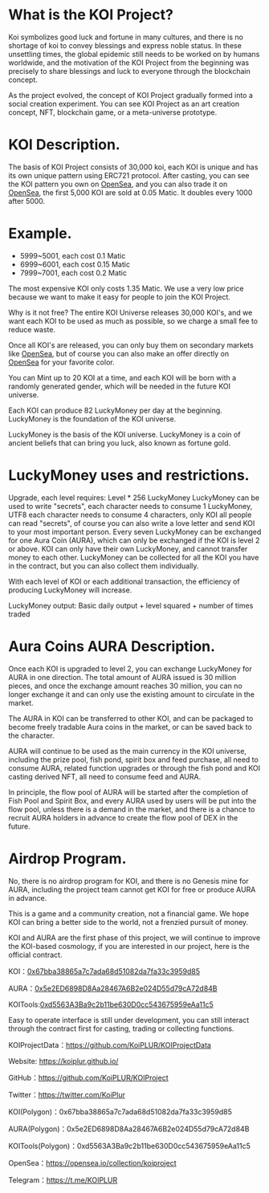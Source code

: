 # What is the KOI Project? 
Koi symbolizes good luck and fortune in many cultures, and there is no shortage of koi to convey blessings and express noble status. In these unsettling times, the global epidemic still needs to be worked on by humans worldwide, and the motivation of the KOI Project from the beginning was precisely to share blessings and luck to everyone through the blockchain concept. 

As the project evolved, the concept of KOI Project gradually formed into a social creation experiment. You can see KOI Project as an art creation concept, NFT, blockchain game, or a meta-universe prototype.

# KOI Description. 
The basis of KOI Project consists of 30,000 koi, each KOI is unique and has its own unique pattern using ERC721 protocol. After casting, you can see the KOI pattern you own on [OpenSea](https://opensea.io/collection/koiproject), and you can also trade it on [OpenSea](https://opensea.io/collection/koiproject), the first 5,000 KOI are sold at 0.05 Matic. It doubles every 1000 after 5000.

# Example.
+ 5999~5001, each cost 0.1 Matic
+ 6999~6001, each cost 0.15 Matic
+ 7999~7001, each cost 0.2 Matic

The most expensive KOI only costs 1.35 Matic. We use a very low price because we want to make it easy for people to join the KOI Project.

Why is it not free? The entire KOI Universe releases 30,000 KOI's, and we want each KOI to be used as much as possible, so we charge a small fee to reduce waste.

Once all KOI's are released, you can only buy them on secondary markets like [OpenSea](https://opensea.io/collection/koiproject), but of course you can also make an offer directly on [OpenSea](https://opensea.io/collection/koiproject) for your favorite color.

You can Mint up to 20 KOI at a time, and each KOI will be born with a randomly generated gender, which will be needed in the future KOI universe.

Each KOI can produce 82 LuckyMoney per day at the beginning. LuckyMoney is the foundation of the KOI universe.

LuckyMoney is the basis of the KOI universe. LuckyMoney is a coin of ancient beliefs that can bring you luck, also known as fortune gold.

# LuckyMoney uses and restrictions.
Upgrade, each level requires: Level * 256 LuckyMoney
LuckyMoney can be used to write "secrets", each character needs to consume 1 LuckyMoney, UTF8 each character needs to consume 4 characters, only KOI all people can read "secrets", of course you can also write a love letter and send KOI to your most important person.
Every seven LuckyMoney can be exchanged for one Aura Coin (AURA), which can only be exchanged if the KOI is level 2 or above.
KOI can only have their own LuckyMoney, and cannot transfer money to each other.
LuckyMoney can be collected for all the KOI you have in the contract, but you can also collect them individually.

With each level of KOI or each additional transaction, the efficiency of producing LuckyMoney will increase.

LuckyMoney output: Basic daily output + level squared + number of times traded


# Aura Coins AURA Description. 

Once each KOI is upgraded to level 2, you can exchange LuckyMoney for AURA in one direction. The total amount of AURA issued is 30 million pieces, and once the exchange amount reaches 30 million, you can no longer exchange it and can only use the existing amount to circulate in the market.

The AURA in KOI can be transferred to other KOI, and can be packaged to become freely tradable Aura coins in the market, or can be saved back to the character.

AURA will continue to be used as the main currency in the KOI universe, including the prize pool, fish pond, spirit box and feed purchase, all need to consume AURA, related function upgrades or through the fish pond and KOI casting derived NFT, all need to consume feed and AURA.

In principle, the flow pool of AURA will be started after the completion of Fish Pool and Spirit Box, and every AURA used by users will be put into the flow pool, unless there is a demand in the market, and there is a chance to recruit AURA holders in advance to create the flow pool of DEX in the future.

# Airdrop Program. 

No, there is no airdrop program for KOI, and there is no Genesis mine for AURA, including the project team cannot get KOI for free or produce AURA in advance.

This is a game and a community creation, not a financial game. We hope KOI can bring a better side to the world, not a frenzied pursuit of money.


KOI and AURA are the first phase of this project, we will continue to improve the KOI-based cosmology, if you are interested in our project, here is the official contract.

KOI：[0x67bba38865a7c7ada68d51082da7fa33c3959d85](https://polygonscan.com/address/0x67bba38865a7c7ada68d51082da7fa33c3959d85#code)

AURA：[0x5e2ED6898D8Aa28467A6B2e024D55d79cA72d84B](https://polygonscan.com/address/0x5e2ED6898D8Aa28467A6B2e024D55d79cA72d84B#code)

KOITools:[0xd5563A3Ba9c2b11be630D0cc543675959eAa11c5](https://polygonscan.com/address/0xd5563A3Ba9c2b11be630D0cc543675959eAa11c5#writeContract)

Easy to operate interface is still under development, you can still interact through the contract first for casting, trading or collecting functions.

KOIProjectData：https://github.com/KoiPLUR/KOIProjectData

Website: https://koiplur.github.io/

GitHub：https://github.com/KoiPLUR/KOIProject

Twitter：https://twitter.com/KoiPlur

KOI(Polygon)：0x67bba38865a7c7ada68d51082da7fa33c3959d85

AURA(Polygon)：0x5e2ED6898D8Aa28467A6B2e024D55d79cA72d84B

KOITools(Polygon)：0xd5563A3Ba9c2b11be630D0cc543675959eAa11c5

OpenSea：https://opensea.io/collection/koiproject

Telegram：https://t.me/KOIPLUR

